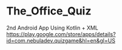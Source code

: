 # The_Office_Quiz
2nd Android App Using Kotlin + XML
https://play.google.com/store/apps/details?id=com.nebuladev.quizgame&hl=en&gl=US
